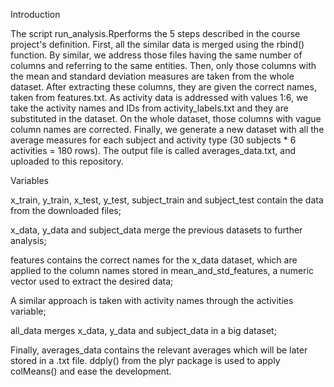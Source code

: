 Introduction

The script run_analysis.Rperforms the 5 steps described in the course project's definition.
First, all the similar data is merged using the rbind() function. By similar, we address those files having the same number of columns and referring to the same entities.
Then, only those columns with the mean and standard deviation measures are taken from the whole dataset. After extracting these columns, they are given the correct names, taken from features.txt.
As activity data is addressed with values 1:6, we take the activity names and IDs from activity_labels.txt and they are substituted in the dataset.
On the whole dataset, those columns with vague column names are corrected.
Finally, we generate a new dataset with all the average measures for each subject and activity type (30 subjects * 6 activities = 180 rows). The output file is called averages_data.txt, and uploaded to this repository.

Variables

x_train, y_train, x_test, y_test, subject_train and subject_test contain the data from the downloaded files;

x_data, y_data and subject_data merge the previous datasets to further analysis;

features contains the correct names for the x_data dataset, which are applied to the column names stored in mean_and_std_features, a numeric vector used to extract the desired data;

A similar approach is taken with activity names through the activities variable;

all_data merges x_data, y_data and subject_data in a big dataset;

Finally, averages_data contains the relevant averages which will be later stored in a .txt file. ddply() from the plyr package is used to apply colMeans() and ease the development.
